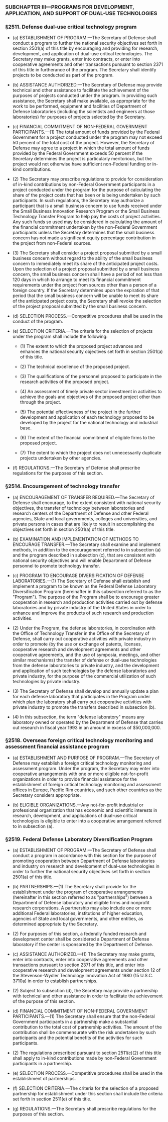 ### SUBCHAPTER III—PROGRAMS FOR DEVELOPMENT, APPLICATION, AND SUPPORT OF DUAL-USE TECHNOLOGIES

### §2511. Defense dual-use critical technology program
* (a) ESTABLISHMENT OF PROGRAM.—The Secretary of Defense shall conduct a program to further the national security objectives set forth in section 2501(a) of this title by encouraging and providing for research, development, and application of dual-use critical technologies. The Secretary may make grants, enter into contracts, or enter into cooperative agreements and other transactions pursuant to section 2371 of this title in furtherance of the program. The Secretary shall identify projects to be conducted as part of the program.

* (b) ASSISTANCE AUTHORIZED.—The Secretary of Defense may provide technical and other assistance to facilitate the achievement of the purposes of projects conducted under the program. In providing such assistance, the Secretary shall make available, as appropriate for the work to be performed, equipment and facilities of Department of Defense laboratories (including the scientists and engineers at those laboratories) for purposes of projects selected by the Secretary.

* (c) FINANCIAL COMMITMENT OF NON-FEDERAL GOVERNMENT PARTICIPANTS.—(1) The total amount of funds provided by the Federal Government for a project conducted under the program may not exceed 50 percent of the total cost of the project. However, the Secretary of Defense may agree to a project in which the total amount of funds provided by the Federal Government exceeds 50 percent if the Secretary determines the project is particularly meritorious, but the project would not otherwise have sufficient non-Federal funding or in-kind contributions.

* (2) The Secretary may prescribe regulations to provide for consideration of in-kind contributions by non-Federal Government participants in a project conducted under the program for the purpose of calculating the share of the project costs that has been or is being undertaken by such participants. In such regulations, the Secretary may authorize a participant that is a small business concern to use funds received under the Small Business Innovation Research Program or the Small Business Technology Transfer Program to help pay the costs of project activities. Any such funds so used may be considered in calculating the amount of the financial commitment undertaken by the non-Federal Government participants unless the Secretary determines that the small business concern has not made a significant equity percentage contribution in the project from non-Federal sources.

* (3) The Secretary shall consider a project proposal submitted by a small business concern without regard to the ability of the small business concern to immediately meet its share of the anticipated project costs. Upon the selection of a project proposal submitted by a small business concern, the small business concern shall have a period of not less than 120 days in which to arrange to meet its financial commitment requirements under the project from sources other than a person of a foreign country. If the Secretary determines upon the expiration of that period that the small business concern will be unable to meet its share of the anticipated project costs, the Secretary shall revoke the selection of the project proposal submitted by the small business concern.

* (d) SELECTION PROCESS.—Competitive procedures shall be used in the conduct of the program.

* (e) SELECTION CRITERIA.—The criteria for the selection of projects under the program shall include the following:

  * (1) The extent to which the proposed project advances and enhances the national security objectives set forth in section 2501(a) of this title.

  * (2) The technical excellence of the proposed project.

  * (3) The qualifications of the personnel proposed to participate in the research activities of the proposed project.

  * (4) An assessment of timely private sector investment in activities to achieve the goals and objectives of the proposed project other than through the project.

  * (5) The potential effectiveness of the project in the further development and application of each technology proposed to be developed by the project for the national technology and industrial base.

  * (6) The extent of the financial commitment of eligible firms to the proposed project.

  * (7) The extent to which the project does not unnecessarily duplicate projects undertaken by other agencies.


* (f) REGULATIONS.—The Secretary of Defense shall prescribe regulations for the purposes of this section.

### §2514. Encouragement of technology transfer
* (a) ENCOURAGEMENT OF TRANSFER REQUIRED.—The Secretary of Defense shall encourage, to the extent consistent with national security objectives, the transfer of technology between laboratories and research centers of the Department of Defense and other Federal agencies, State and local governments, colleges and universities, and private persons in cases that are likely to result in accomplishing the objectives set forth in section 2501(a) of this title.

* (b) EXAMINATION AND IMPLEMENTATION OF METHODS TO ENCOURAGE TRANSFER.—The Secretary shall examine and implement methods, in addition to the encouragement referred to in subsection (a) and the program described in subsection (c), that are consistent with national security objectives and will enable Department of Defense personnel to promote technology transfer.

* (c) PROGRAM TO ENCOURAGE DIVERSIFICATION OF DEFENSE LABORATORIES.—(1) The Secretary of Defense shall establish and implement a program to be known as the Federal Defense Laboratory Diversification Program (hereinafter in this subsection referred to as the "Program"). The purpose of the Program shall be to encourage greater cooperation in research and production activities carried out by defense laboratories and by private industry of the United States in order to enhance and improve the products of such research and production activities.

* (2) Under the Program, the defense laboratories, in coordination with the Office of Technology Transfer in the Office of the Secretary of Defense, shall carry out cooperative activities with private industry in order to promote (by the use or exchange of patents, licenses, cooperative research and development agreements and other cooperative agreements, and the use of symposia, meetings, and other similar mechanisms) the transfer of defense or dual-use technologies from the defense laboratories to private industry, and the development and application of such technologies by the defense laboratories and private industry, for the purpose of the commercial utilization of such technologies by private industry.

* (3) The Secretary of Defense shall develop and annually update a plan for each defense laboratory that participates in the Program under which plan the laboratory shall carry out cooperative activities with private industry to promote the transfers described in subsection (b).

* (4) In this subsection, the term "defense laboratory" means any laboratory owned or operated by the Department of Defense that carries out research in fiscal year 1993 in an amount in excess of $50,000,000.

### §2518. Overseas foreign critical technology monitoring and assessment financial assistance program
* (a) ESTABLISHMENT AND PURPOSE OF PROGRAM.—The Secretary of Defense may establish a foreign critical technology monitoring and assessment program. Under the program, the Secretary may enter into cooperative arrangements with one or more eligible not-for-profit organizations in order to provide financial assistance for the establishment of foreign critical technology monitoring and assessment offices in Europe, Pacific Rim countries, and such other countries as the Secretary considers appropriate.

* (b) ELIGIBLE ORGANIZATIONS.—Any not-for-profit industrial or professional organization that has economic and scientific interests in research, development, and applications of dual-use critical technologies is eligible to enter into a cooperative arrangement referred to in subsection (a).

### §2519. Federal Defense Laboratory Diversification Program
* (a) ESTABLISHMENT OF PROGRAM.—The Secretary of Defense shall conduct a program in accordance with this section for the purpose of promoting cooperation between Department of Defense laboratories and industry on research and development of dual-use technologies in order to further the national security objectives set forth in section 2501(a) of this title.

* (b) PARTNERSHIPS.—(1) The Secretary shall provide for the establishment under the program of cooperative arrangements (hereinafter in this section referred to as "partnerships") between a Department of Defense laboratory and eligible firms and nonprofit research corporations. A partnership may also include one or more additional Federal laboratories, institutions of higher education, agencies of State and local governments, and other entities, as determined appropriate by the Secretary.

* (2) For purposes of this section, a federally funded research and development center shall be considered a Department of Defense laboratory if the center is sponsored by the Department of Defense.

* (c) ASSISTANCE AUTHORIZED.—(1) The Secretary may make grants, enter into contracts, enter into cooperative agreements and other transactions pursuant to section 2371 of this title, and enter into cooperative research and development agreements under section 12 of the Stevenson-Wydler Technology Innovation Act of 1980 (15 U.S.C. 3710a) in order to establish partnerships.

* (2) Subject to subsection (d), the Secretary may provide a partnership with technical and other assistance in order to facilitate the achievement of the purpose of this section.

* (d) FINANCIAL COMMITMENT OF NON-FEDERAL GOVERNMENT PARTICIPANTS.—(1) The Secretary shall ensure that the non-Federal Government participants in a partnership make a substantial contribution to the total cost of partnership activities. The amount of the contribution shall be commensurate with the risk undertaken by such participants and the potential benefits of the activities for such participants.

* (2) The regulations prescribed pursuant to section 2511(c)(2) of this title shall apply to in-kind contributions made by non-Federal Government participants in a partnership.

* (e) SELECTION PROCESS.—Competitive procedures shall be used in the establishment of partnerships.

* (f) SELECTION CRITERIA.—The criteria for the selection of a proposed partnership for establishment under this section shall include the criteria set forth in section 2511(e) of this title.

* (g) REGULATIONS.—The Secretary shall prescribe regulations for the purposes of this section.